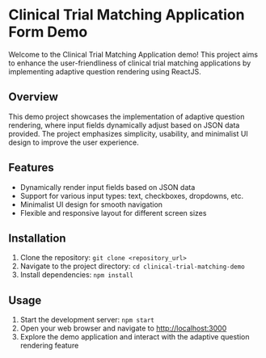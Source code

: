 # Clinical Trial Matching Application Form Demo

Welcome to the Clinical Trial Matching Application demo! This project aims to enhance the user-friendliness of clinical trial matching applications by implementing adaptive question rendering using ReactJS.

## Overview

This demo project showcases the implementation of adaptive question rendering, where input fields dynamically adjust based on JSON data provided. The project emphasizes simplicity, usability, and minimalist UI design to improve the user experience.

## Features

- Dynamically render input fields based on JSON data
- Support for various input types: text, checkboxes, dropdowns, etc.
- Minimalist UI design for smooth navigation
- Flexible and responsive layout for different screen sizes

## Installation

1. Clone the repository: `git clone <repository_url>`
2. Navigate to the project directory: `cd clinical-trial-matching-demo`
3. Install dependencies: `npm install`

## Usage

1. Start the development server: `npm start`
2. Open your web browser and navigate to [http://localhost:3000](http://localhost:3000)
3. Explore the demo application and interact with the adaptive question rendering feature
